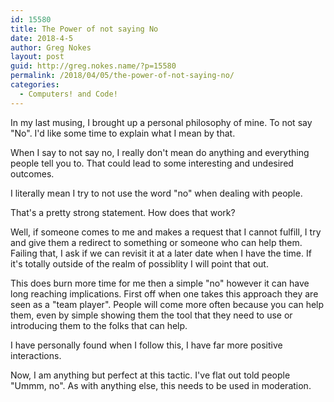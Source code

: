 ```yaml
---
id: 15580
title: The Power of not saying No
date: 2018-4-5
author: Greg Nokes
layout: post
guid: http://greg.nokes.name/?p=15580
permalink: /2018/04/05/the-power-of-not-saying-no/
categories:
  - Computers! and Code!
---
```

In my last musing, I brought up a personal philosophy of mine. To not say "No". I'd like some time to explain what I mean by that.
<!--more-->

When I say to not say no, I really don't mean do anything and everything people tell you to. That could lead to some interesting and undesired outcomes.

I literally mean I try to not use the word "no" when dealing with people.

That's a pretty strong statement. How does that work?

Well, if someone comes to me and makes a request that I cannot fulfill, I try and give them a redirect to something or someone who can help them. Failing that, I ask if we can revisit it at a later date when I have the time. If it's totally outside of the realm of possiblity I will point that out.

This does burn more time for me then a simple "no" however it can have long reaching implications. First off when one takes this approach they are seen as a "team player". People will come more often because you can help them, even by simple showing them the tool that they need to use or introducing them to the folks that can help.

I have personally found when I follow this, I have far more positive interactions.

Now, I am anything but perfect at this tactic. I've flat out told people "Ummm, no". As with anything else, this needs to be used in moderation.